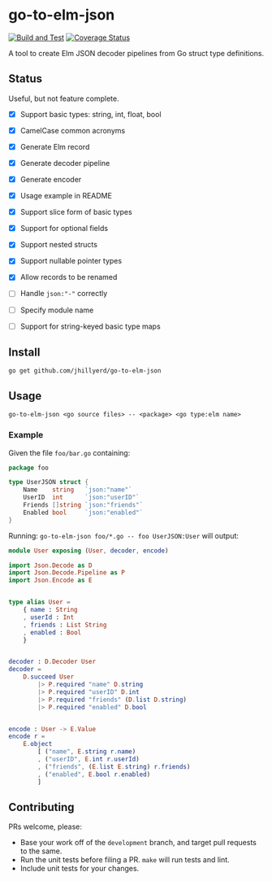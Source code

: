 # go-to-elm-json
[![Build and Test](https://github.com/jhillyerd/go-to-elm-json/actions/workflows/build-and-test.yml/badge.svg)](https://github.com/jhillyerd/go-to-elm-json/actions/workflows/build-and-test.yml)
[![Coverage Status](https://coveralls.io/repos/github/jhillyerd/go-to-elm-json/badge.svg?branch=main)](https://coveralls.io/github/jhillyerd/go-to-elm-json?branch=main)

A tool to create Elm JSON decoder pipelines from Go struct type definitions.


## Status

Useful, but not feature complete.

- [x] Support basic types: string, int, float, bool
- [x] CamelCase common acronyms
- [x] Generate Elm record
- [x] Generate decoder pipeline
- [x] Generate encoder
- [x] Usage example in README
- [x] Support slice form of basic types
- [x] Support for optional fields
- [x] Support nested structs
- [x] Support nullable pointer types
- [x] Allow records to be renamed
- [ ] Handle `json:"-"` correctly
- [ ] Specify module name
- [ ] Support for string-keyed basic type maps


## Install

```
go get github.com/jhillyerd/go-to-elm-json
```


## Usage

`go-to-elm-json <go source files> -- <package> <go type:elm name>`

### Example

Given the file `foo/bar.go` containing:

```go
package foo

type UserJSON struct {
	Name    string   `json:"name"`
	UserID  int      `json:"userID"`
	Friends []string `json:"friends"`
	Enabled bool     `json:"enabled"`
}
```

Running: `go-to-elm-json foo/*.go -- foo UserJSON:User` will output:

```elm
module User exposing (User, decoder, encode)

import Json.Decode as D
import Json.Decode.Pipeline as P
import Json.Encode as E


type alias User =
    { name : String
    , userId : Int
    , friends : List String
    , enabled : Bool
    }


decoder : D.Decoder User
decoder =
    D.succeed User
        |> P.required "name" D.string
        |> P.required "userID" D.int
        |> P.required "friends" (D.list D.string)
        |> P.required "enabled" D.bool


encode : User -> E.Value
encode r =
    E.object
        [ ("name", E.string r.name)
        , ("userID", E.int r.userId)
        , ("friends", (E.list E.string) r.friends)
        , ("enabled", E.bool r.enabled)
        ]
```


## Contributing

PRs welcome, please:

- Base your work off of the `development` branch, and target pull requests to
  the same.
- Run the unit tests before filing a PR.  `make` will run tests and lint.
- Include unit tests for your changes.


[Build Status]:    https://travis-ci.org/jhillyerd/go-to-elm-json
[Coverage Status]: https://coveralls.io/github/jhillyerd/go-to-elm-json?branch=master
